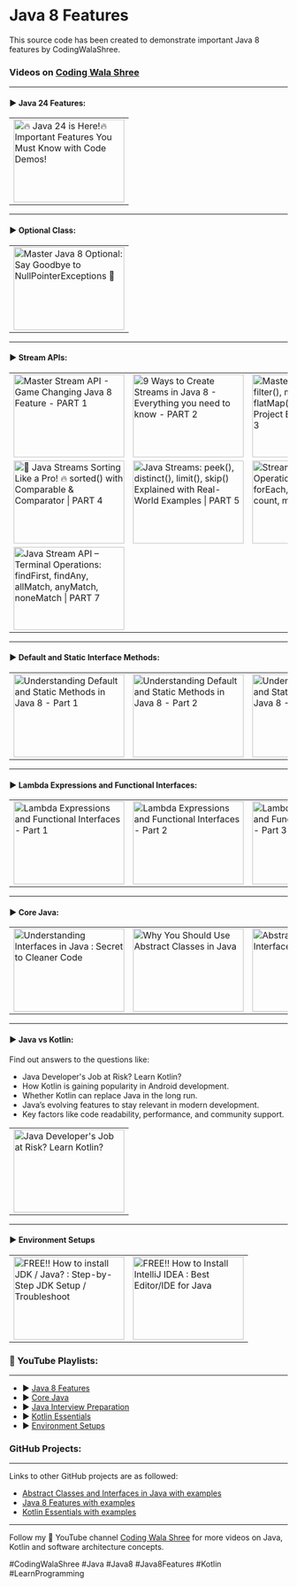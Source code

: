 # Java 8 Features

This source code has been created to demonstrate important Java 8 features by CodingWalaShree.

### Videos on [Coding Wala Shree](https://www.youtube.com/@CodingwalaShree)

***

#### ▶️ Java 24 Features:
<table>
   <tr style="border:none !important;">
      <td style="border:none !important;">
         <a href="http://www.youtube.com/watch?feature=player_embedded&v=6JGSivtCYGM
           " target="_blank"><img src="http://img.youtube.com/vi/6JGSivtCYGM/0.jpg"
           alt="🔥 Java 24 is Here!🔥 Important Features You Must Know with Code Demos!" width="200" height="150" border="0" /></a>
      </td>
   </tr>
</table>

***

#### ▶️ Optional Class:
<table>
   <tr style="border:none !important;">
      <td style="border:none !important;">
         <a href="http://www.youtube.com/watch?feature=player_embedded&v=wsfRJFqvPS0
           " target="_blank"><img src="http://img.youtube.com/vi/wsfRJFqvPS0/0.jpg"
           alt="Master Java 8 Optional: Say Goodbye to NullPointerExceptions 🚀" width="200" height="150" border="0" /></a>
      </td>
   </tr>
</table>

***

#### ▶️ Stream APIs:

<table>
   <tr style="border:none !important;">
      <td style="border:none !important;">
         <a href="http://www.youtube.com/watch?feature=player_embedded&v=Dox6YeuDPtk
           " target="_blank"><img src="http://img.youtube.com/vi/Dox6YeuDPtk/0.jpg"
           alt="Master Stream API - Game Changing Java 8 Feature - PART 1" width="200" height="150" border="0" /></a>
      </td>
      <td style="border:none !important;">
         <a href="http://www.youtube.com/watch?feature=player_embedded&v=THQ1TApfuhg
           " target="_blank"><img src="http://img.youtube.com/vi/THQ1TApfuhg/0.jpg"
           alt="9 Ways to Create Streams in Java 8 - Everything you need to know - PART 2" width="200" height="150" border="0" /></a>
      </td>
      <td style="border:none !important;">
         <a href="http://www.youtube.com/watch?feature=player_embedded&v=bX7Jiboa_Bs
           " target="_blank"><img src="http://img.youtube.com/vi/bX7Jiboa_Bs/0.jpg"
           alt="Master Java Streams: filter(), map(), and flatMap() with Real-Project Examples! - PART 3" width="200" height="150" border="0" /></a>
      </td>
   </tr>
   <tr style="border:none !important;">
      <td style="border:none !important;">
         <a href="http://www.youtube.com/watch?feature=player_embedded&v=kmz2DhPSGiA
           " target="_blank"><img src="http://img.youtube.com/vi/kmz2DhPSGiA/0.jpg"
           alt="🚀 Java Streams Sorting Like a Pro! 🔥 sorted() with Comparable & Comparator | PART 4" width="200" height="150" border="0" /></a>
      </td>
      <td style="border:none !important;">
         <a href="http://www.youtube.com/watch?feature=player_embedded&v=hWY8eINc2yA
           " target="_blank"><img src="http://img.youtube.com/vi/hWY8eINc2yA/0.jpg"
           alt="Java Streams: peek(), distinct(), limit(), skip() Explained with Real-World Examples | PART 5" width="200" height="150" border="0" /></a>
      </td>
      <td style="border:none !important;">
         <a href="http://www.youtube.com/watch?feature=player_embedded&v=VSQCR8RjaJk
           " target="_blank"><img src="http://img.youtube.com/vi/VSQCR8RjaJk/0.jpg"
           alt="Stream API Terminal Operations Explained | forEach, forEachOrdered, count, min, max | PART 6" width="200" height="150" border="0" /></a>
      </td>
   </tr>
   <tr style="border:none !important;">
      <td style="border:none !important;">
         <a href="http://www.youtube.com/watch?feature=player_embedded&v=_uZZrhpvy_E
           " target="_blank"><img src="http://img.youtube.com/vi/_uZZrhpvy_E/0.jpg"
           alt="Java Stream API – Terminal Operations: findFirst, findAny, allMatch, anyMatch, noneMatch | PART 7" width="200" height="150" border="0" /></a>
      </td>
   </tr>
</table>

***

#### ▶️ Default and Static Interface Methods:

<table>
   <tr style="border:none !important;">
      <td style="border:none !important;">
         <a href="http://www.youtube.com/watch?feature=player_embedded&v=meFi5pR-Y4w
           " target="_blank"><img src="http://img.youtube.com/vi/meFi5pR-Y4w/0.jpg"
           alt="Understanding Default and Static Methods in Java 8 - Part 1" width="200" height="150" border="0" /></a>
      </td>
      <td style="border:none !important;">
         <a href="http://www.youtube.com/watch?feature=player_embedded&v=0RbiKB3t0Qk
           " target="_blank"><img src="http://img.youtube.com/vi/0RbiKB3t0Qk/0.jpg"
           alt="Understanding Default and Static Methods in Java 8 - Part 2" width="200" height="150" border="0" /></a>
      </td>
      <td style="border:none !important;">
         <a href="http://www.youtube.com/watch?feature=player_embedded&v=xq3vbXNPnac
           " target="_blank"><img src="http://img.youtube.com/vi/xq3vbXNPnac/0.jpg"
           alt="Understanding Default and Static Methods in Java 8 - Part 3" width="200" height="150" border="0" /></a>
      </td>
   </tr>
</table>

***

#### ▶️ Lambda Expressions and Functional Interfaces:

<table>
   <tr style="border:none !important;">
      <td style="border:none !important;">
         <a href="http://www.youtube.com/watch?feature=player_embedded&v=ywr5Ojc2sBA
           " target="_blank"><img src="http://img.youtube.com/vi/ywr5Ojc2sBA/0.jpg"
           alt="Lambda Expressions and Functional Interfaces - Part 1" width="200" height="150" border="0" /></a>
      </td>
      <td style="border:none !important;">
         <a href="http://www.youtube.com/watch?feature=player_embedded&v=yRagq3IAgVo
           " target="_blank"><img src="http://img.youtube.com/vi/yRagq3IAgVo/0.jpg"
           alt="Lambda Expressions and Functional Interfaces - Part 2" width="200" height="150" border="0" /></a>
      </td>
      <td style="border:none !important;">
         <a href="http://www.youtube.com/watch?feature=player_embedded&v=9JhCJ73kvmM
           " target="_blank"><img src="http://img.youtube.com/vi/9JhCJ73kvmM/0.jpg"
           alt="Lambda Expressions and Functional Interfaces - Part 3" width="200" height="150" border="0" /></a>
      </td>
   </tr>
</table>

***

#### ▶️ Core Java:

<table style="border:none !important;">
   <tr style="border:none !important;">
      <td style="border:none !important;">
         <a href="http://www.youtube.com/watch?feature=player_embedded&v=NZK5p3RIUic
           " target="_blank"><img src="http://img.youtube.com/vi/NZK5p3RIUic/0.jpg"
           alt="Understanding Interfaces in Java : Secret to Cleaner Code" width="200" height="150" border="0" /></a>
      </td>
      <td style="border:none !important;">
         <a href="http://www.youtube.com/watch?feature=player_embedded&v=5L4U87By3_Y
           " target="_blank"><img src="http://img.youtube.com/vi/5L4U87By3_Y/0.jpg"
           alt="Why You Should Use Abstract Classes in Java" width="200" height="150" border="0" /></a>
      </td>
      <td style="border:none !important;">
         <a href="http://www.youtube.com/watch?feature=player_embedded&v=mPj7CH8zCaU
           " target="_blank"><img src="http://img.youtube.com/vi/mPj7CH8zCaU/0.jpg"
           alt="Abstract Classes vs Interfaces in Java" width="200" height="150" border="0" /></a>
      </td>
      <td style="border:none !important;">
         <a href="http://www.youtube.com/watch?feature=player_embedded&v=bL51oOaAllo
           " target="_blank"><img src="http://img.youtube.com/vi/bL51oOaAllo/0.jpg"
           alt="JDK vs JRE vs JVM in 3 minutes!" width="200" height="150" border="0" /></a>
      </td>
   </tr>
</table>

***

#### ▶️ Java vs Kotlin:

Find out answers to the questions like:
- Java Developer's Job at Risk? Learn Kotlin?
- How Kotlin is gaining popularity in Android development.
- Whether Kotlin can replace Java in the long run.
- Java’s evolving features to stay relevant in modern development.
- Key factors like code readability, performance, and community support.

<table>
   <tr style="border:none !important;">
      <td style="border:none !important;">
         <a href="https://www.youtube.com/watch?v=dp_KyRtzAzw
           " target="_blank"><img src="http://img.youtube.com/vi/dp_KyRtzAzw/0.jpg"
           alt="Java Developer's Job at Risk? Learn Kotlin?" width="200" height="150" border="0" /></a>
      </td>
    </tr>
</table>

***

#### ▶️ Environment Setups

<table>
   <tr style="border:none !important;">
      <td style="border:none !important;">
         <a href="https://www.youtube.com/watch?v=uWAL4KHSjMU
           " target="_blank"><img src="http://img.youtube.com/vi/uWAL4KHSjMU/0.jpg"
           alt="FREE!! How to install JDK / Java? : Step-by-Step JDK Setup / Troubleshoot" width="200" height="150" border="0" /></a>
      </td>
      <td style="border:none !important;">
         <a href="https://www.youtube.com/watch?v=RY9YgLToNmE
           " target="_blank"><img src="http://img.youtube.com/vi/RY9YgLToNmE/0.jpg"
           alt="FREE!! How to Install IntelliJ IDEA : Best Editor/IDE for Java" width="200" height="150" border="0" /></a>
      </td>
    </tr>
</table>


### 🎥 YouTube Playlists:
***
* ▶ [ Java 8 Features ](https://www.youtube.com/playlist?list=PL0NAuwT3sREIpmVKgApk2vauQ4zWAenen)
* ▶ [ Core Java ](https://www.youtube.com/playlist?list=PL0NAuwT3sREK2RpKdYhCM-7J9hoaPr9oY)
* ▶ [ Java Interview Preparation ](https://www.youtube.com/playlist?list=PL0NAuwT3sRELG-VTgkp9qMelukbqMxuQK)
* ▶ [ Kotlin Essentials ](https://www.youtube.com/playlist?list=PL0NAuwT3sREJIquQlohcGhwfQJ7QhtEeb)
* ▶ [ Environment Setups ](https://www.youtube.com/playlist?list=PL0NAuwT3sREKiFWTFPxuV7Wib-EOvE4y1)


### GitHub Projects:
***
Links to other GitHub projects are as followed:
* [ Abstract Classes and Interfaces in Java with examples ](https://github.com/codingwalashree/codingwalashree-abstract-class-interface-demo)
* [ Java 8 Features with examples ](https://github.com/codingwalashree/codingwalashree-java8-features)
* [ Kotlin Essentials with examples ](https://github.com/codingwalashree/kotlin-fundamentals)

***
Follow my 🔴 YouTube channel [Coding Wala Shree](https://www.youtube.com/@CodingwalaShree) for more videos on Java, Kotlin and software architecture concepts.

#CodingWalaShree #Java #Java8 #Java8Features #Kotlin #LearnProgramming
